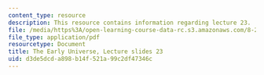 ```yaml
---
content_type: resource
description: This resource contains information regarding lecture 23.
file: /media/https%3A/open-learning-course-data-rc.s3.amazonaws.com/8-286-the-early-universe-fall-2013/d3de5dcda898b14f521a99c2df47346c_MIT8_286F13_lec23.pdf
file_type: application/pdf
resourcetype: Document
title: The Early Universe, Lecture slides 23
uid: d3de5dcd-a898-b14f-521a-99c2df47346c
---
```

